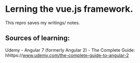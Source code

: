 # Lerning the vue.js framework. 
This repro saves my writings/ notes.

## Sources of learning:
Udemy - Angular 7 (formerly Angular 2) - The Complete Guide: hhttps://www.udemy.com/the-complete-guide-to-angular-2
